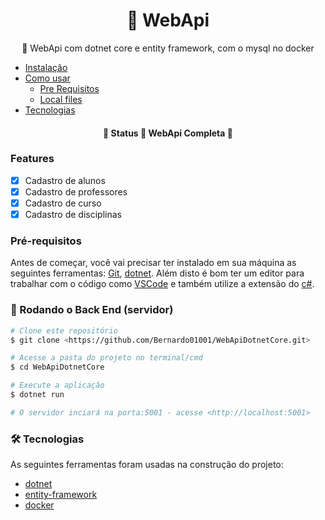 <h1 align="center">
    🔗 WebApi
</h1>
<p align="center">🚀 WebApi com dotnet core e entity framework, com o mysql no docker</p>

<!--ts-->
   * [Instalação](#instalacao)
   * [Como usar](#como-usar)
      * [Pre Requisitos](#pre-requisitos)
      * [Local files](#local-files)
   * [Tecnologias](#tecnologias)
<!--te-->

<h4 align="center"> 
	🚧  Status 🚀 WebApi Completa  🚧
</h4>

### Features

- [x] Cadastro de alunos
- [x] Cadastro de professores
- [x] Cadastro de curso
- [x] Cadastro de disciplinas

### Pré-requisitos

Antes de começar, você vai precisar ter instalado em sua máquina as seguintes ferramentas:
[Git](https://git-scm.com), [dotnet](https://dotnet.microsoft.com/). 
Além disto é bom ter um editor para trabalhar com o código como [VSCode](https://code.visualstudio.com/) e também utilize a extensão do [c#](https://www.omnisharp.net/).

### 🎲 Rodando o Back End (servidor)

```bash
# Clone este repositório
$ git clone <https://github.com/Bernardo01001/WebApiDotnetCore.git>

# Acesse a pasta do projeto no terminal/cmd
$ cd WebApiDotnetCore

# Execute a aplicação
$ dotnet run

# O servidor inciará na porta:5001 - acesse <http://localhost:5001>
```

### 🛠 Tecnologias

As seguintes ferramentas foram usadas na construção do projeto:

- [dotnet](https://dotnet.microsoft.com/)
- [entity-framework](https://docs.microsoft.com/en-us/aspnet/entity-framework)
- [docker](https://www.docker.com/)
